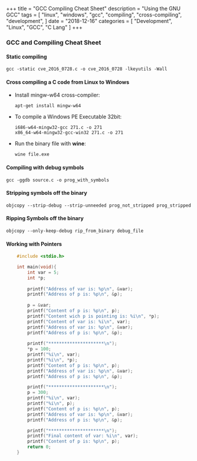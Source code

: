 +++
title = "GCC Compiling Cheat Sheet"
description = "Using the GNU GCC"
tags = [
    "linux",
    "windows",
    "gcc",
    "compiling",
    "cross-compiling",
    "development",
]
date = "2018-12-16"
categories = [
    "Development",
    "Linux",
    "GCC",
    "C Lang"
]
+++

### GCC and Compiling Cheat Sheet

#### Static compiling
```
gcc -static cve_2016_0728.c -o cve_2016_0728 -lkeyutils -Wall
```

#### Cross compiling a C code from Linux to Windows
* Install mingw-w64 cross-compiler:
    ```
    apt-get install mingw-w64
    ```

* To compile a Windows PE Executable 32bit:
    ```
    i686-w64-mingw32-gcc 271.c -o 271
    x86_64-w64-mingw32-gcc-win32 271.c -o 271
    ```

* Run the binary file with **wine**:
    ```
    wine file.exe
    ```

#### Compiling with debug symbols
```
gcc -ggdb source.c -o prog_with_symbols
```

#### Stripping symbols off the binary
```
objcopy --strip-debug --strip-unneeded prog_not_stripped prog_stripped
```

#### Ripping Symbols off the binary
```
objcopy --only-keep-debug rip_from_binary debug_file
```

#### Working with Pointers
```C
    #include <stdio.h>

    int main(void){
        int var = 5;
        int *p;
        
        printf("Address of var is: %p\n", &var);
        printf("Address of p is: %p\n", &p);
        
        p = &var;
        printf("Content of p is: %p\n", p);
        printf("Content wich p is pointing is: %i\n", *p);
        printf("Content of var is: %i\n", var);
        printf("Address of var is: %p\n", &var);
        printf("Address of p is: %p\n", &p);
        
        printf("*********************\n");
        *p = 100;    
        printf("%i\n", var);
        printf("%i\n", *p);
        printf("Content of p is: %p\n", p);
        printf("Address of var is: %p\n", &var);
        printf("Address of p is: %p\n", &p); 

        printf("*********************\n");
        p = 300;    
        printf("%i\n", var);
        printf("%i\n", p);
        printf("Content of p is: %p\n", p);
        printf("Address of var is: %p\n", &var);
        printf("Address of p is: %p\n", &p);

        printf("*********************\n");
        printf("Final content of var: %i\n", var);
        printf("Content of p is: %p\n", p);
        return 0;
    }
```